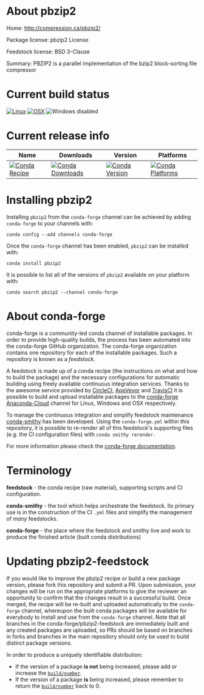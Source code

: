 About pbzip2
============

Home: http://compression.ca/pbzip2/

Package license: pbzip2 License

Feedstock license: BSD 3-Clause

Summary: PBZIP2 is a parallel implementation of the bzip2 block-sorting file compressor



Current build status
====================

[![Linux](https://img.shields.io/circleci/project/github/conda-forge/pbzip2-feedstock/master.svg?label=Linux)](https://circleci.com/gh/conda-forge/pbzip2-feedstock)
[![OSX](https://img.shields.io/travis/conda-forge/pbzip2-feedstock/master.svg?label=macOS)](https://travis-ci.org/conda-forge/pbzip2-feedstock)
![Windows disabled](https://img.shields.io/badge/Windows-disabled-lightgrey.svg)

Current release info
====================

| Name | Downloads | Version | Platforms |
| --- | --- | --- | --- |
| [![Conda Recipe](https://img.shields.io/badge/recipe-pbzip2-green.svg)](https://anaconda.org/conda-forge/pbzip2) | [![Conda Downloads](https://img.shields.io/conda/dn/conda-forge/pbzip2.svg)](https://anaconda.org/conda-forge/pbzip2) | [![Conda Version](https://img.shields.io/conda/vn/conda-forge/pbzip2.svg)](https://anaconda.org/conda-forge/pbzip2) | [![Conda Platforms](https://img.shields.io/conda/pn/conda-forge/pbzip2.svg)](https://anaconda.org/conda-forge/pbzip2) |

Installing pbzip2
=================

Installing `pbzip2` from the `conda-forge` channel can be achieved by adding `conda-forge` to your channels with:

```
conda config --add channels conda-forge
```

Once the `conda-forge` channel has been enabled, `pbzip2` can be installed with:

```
conda install pbzip2
```

It is possible to list all of the versions of `pbzip2` available on your platform with:

```
conda search pbzip2 --channel conda-forge
```


About conda-forge
=================

conda-forge is a community-led conda channel of installable packages.
In order to provide high-quality builds, the process has been automated into the
conda-forge GitHub organization. The conda-forge organization contains one repository
for each of the installable packages. Such a repository is known as a *feedstock*.

A feedstock is made up of a conda recipe (the instructions on what and how to build
the package) and the necessary configurations for automatic building using freely
available continuous integration services. Thanks to the awesome service provided by
[CircleCI](https://circleci.com/), [AppVeyor](http://www.appveyor.com/)
and [TravisCI](https://travis-ci.org/) it is possible to build and upload installable
packages to the [conda-forge](https://anaconda.org/conda-forge)
[Anaconda-Cloud](http://docs.anaconda.org/) channel for Linux, Windows and OSX respectively.

To manage the continuous integration and simplify feedstock maintenance
[conda-smithy](http://github.com/conda-forge/conda-smithy) has been developed.
Using the ``conda-forge.yml`` within this repository, it is possible to re-render all of
this feedstock's supporting files (e.g. the CI configuration files) with ``conda smithy rerender``.

For more information please check the [conda-forge documentation](https://conda-forge.org/docs/).

Terminology
===========

**feedstock** - the conda recipe (raw material), supporting scripts and CI configuration.

**conda-smithy** - the tool which helps orchestrate the feedstock.
                   Its primary use is in the construction of the CI ``.yml`` files
                   and simplify the management of *many* feedstocks.

**conda-forge** - the place where the feedstock and smithy live and work to
                  produce the finished article (built conda distributions)


Updating pbzip2-feedstock
=========================

If you would like to improve the pbzip2 recipe or build a new
package version, please fork this repository and submit a PR. Upon submission,
your changes will be run on the appropriate platforms to give the reviewer an
opportunity to confirm that the changes result in a successful build. Once
merged, the recipe will be re-built and uploaded automatically to the
`conda-forge` channel, whereupon the built conda packages will be available for
everybody to install and use from the `conda-forge` channel.
Note that all branches in the conda-forge/pbzip2-feedstock are
immediately built and any created packages are uploaded, so PRs should be based
on branches in forks and branches in the main repository should only be used to
build distinct package versions.

In order to produce a uniquely identifiable distribution:
 * If the version of a package **is not** being increased, please add or increase
   the [``build/number``](http://conda.pydata.org/docs/building/meta-yaml.html#build-number-and-string).
 * If the version of a package **is** being increased, please remember to return
   the [``build/number``](http://conda.pydata.org/docs/building/meta-yaml.html#build-number-and-string)
   back to 0.
